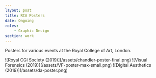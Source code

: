 ```yaml
---
layout: post
title: RCA Posters
date: Ongoing
roles:
    - Graphic Design
section: work
---
```


Posters for various events at the Royal College of Art, London.

<div class='full gallery' markdown='1'>
![Royal CGI Society (2019)](/assets/chandler-poster-final.png)
![Visual Forensics (2019)](/assets/VF-poster-max-small.png)
![Digital Aesthetics (2019)](/assets/da-poster.png)
</div>